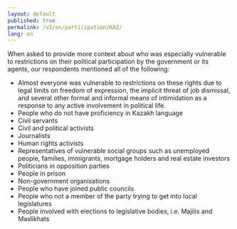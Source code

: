 ```yaml
---
layout: default
published: true
permalink: /v3/en/participation/KAZ/
lang: en
---
```


When asked to provide more context about who was especially vulnerable to restrictions on their political participation by the government or its agents, our respondents mentioned all of the following:
-	Almost everyone was vulnerable to restrictions on these rights due to legal limits on freedom of expression, the implicit threat of job dismissal, and several other formal and informal means of intimidation as a response to any active involvement in political life.
-	People who do not have proficiency in Kazakh language
-	Civil servants
-	Civil and political activists
-	Journalists
-	Human rights activists
-	Representatives of vulnerable social groups such as unemployed people, families, immigrants, mortgage holders and real estate investors
-	Politicians in opposition parties
-	People in prison
-	Non-government organisations
-	People who have joined public councils
-	People who not a member of the party trying to get into local legislatures  
-	People involved with elections to legislative bodies, i.e. Majilis and Maslikhats

